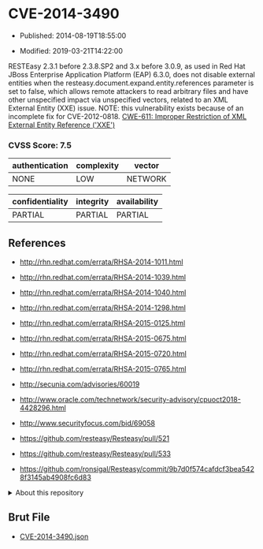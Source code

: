 # CVE-2014-3490

- Published: 2014-08-19T18:55:00

- Modified: 2019-03-21T14:22:00

RESTEasy 2.3.1 before 2.3.8.SP2 and 3.x before 3.0.9, as used in Red Hat JBoss Enterprise Application Platform (EAP) 6.3.0, does not disable external entities when the resteasy.document.expand.entity.references parameter is set to false, which allows remote attackers to read arbitrary files and have other unspecified impact via unspecified vectors, related to an XML External Entity (XXE) issue.  NOTE: this vulnerability exists because of an incomplete fix for CVE-2012-0818. <a href="http://cwe.mitre.org/data/definitions/611.html" rel="nofollow">CWE-611: Improper Restriction of XML External Entity Reference ('XXE')</a>

### CVSS Score: **7.5**

| authentication | complexity | vector |
| --- | --- | --- |
| NONE | LOW | NETWORK |

| confidentiality | integrity | availability |
| --- | --- | --- |
| PARTIAL | PARTIAL | PARTIAL |

## References

* http://rhn.redhat.com/errata/RHSA-2014-1011.html

* http://rhn.redhat.com/errata/RHSA-2014-1039.html

* http://rhn.redhat.com/errata/RHSA-2014-1040.html

* http://rhn.redhat.com/errata/RHSA-2014-1298.html

* http://rhn.redhat.com/errata/RHSA-2015-0125.html

* http://rhn.redhat.com/errata/RHSA-2015-0675.html

* http://rhn.redhat.com/errata/RHSA-2015-0720.html

* http://rhn.redhat.com/errata/RHSA-2015-0765.html

* http://secunia.com/advisories/60019

* http://www.oracle.com/technetwork/security-advisory/cpuoct2018-4428296.html

* http://www.securityfocus.com/bid/69058

* https://github.com/resteasy/Resteasy/pull/521

* https://github.com/resteasy/Resteasy/pull/533

* https://github.com/ronsigal/Resteasy/commit/9b7d0f574cafdcf3bea5428f3145ab4908fc6d83

<details>
<summary>About this repository</summary> 

  This repository is part of the project [Live Hack CVE](https://github.com/Live-Hack-CVE). Main website can be found [www.live-hack.org](https://www.live-hack.org) 
  
  Made by [Sn0wAlice](https://github.com/Sn0wAlice) for the people that care about security and need to have a feed of the latest CVEs. Hope you enjoy it, don't forget to star the repo and follow me on [Twitter](https://twitter.com/Sn0wAlice) and [Github](https://github.com/Sn0wAlice). And that is my [personnal website](https://www.alice-snow.me/)

  - [Home Page](https://github.com/Live-Hack-CVE)
  - [Framework](https://github.com/Live-Hack-CVE/cve-framework)
  - [CVE database](https://github.com/Live-Hack-CVE/full_database)
  - [Changelog](https://github.com/Live-Hack-CVE/Changelog)
</details>

## Brut File

* [CVE-2014-3490.json](https://raw.githubusercontent.com/Live-Hack-CVE/full_database/main/cves/2014/CVE-2014-3490.json)

